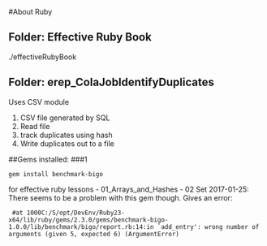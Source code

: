 #About Ruby

## Folder: Effective Ruby Book
./effectiveRubyBook

## Folder: erep_ColaJobIdentifyDuplicates
Uses CSV module


1. CSV file generated by SQL
2. Read file
3. track duplicates using hash
4. Write duplicates out to a file

##Gems installed:
###1
```
gem install benchmark-bigo
```
for effective ruby lessons - 01_Arrays_and_Hashes - 02 Set
2017-01-25: There seems to be a problem with this gem though. Gives an error:
```
 #at 1000C:/S/opt/DevEnv/Ruby23-x64/lib/ruby/gems/2.3.0/gems/benchmark-bigo-1.0.0/lib/benchmark/bigo/report.rb:14:in `add_entry': wrong number of arguments (given 5, expected 6) (ArgumentError)
```

